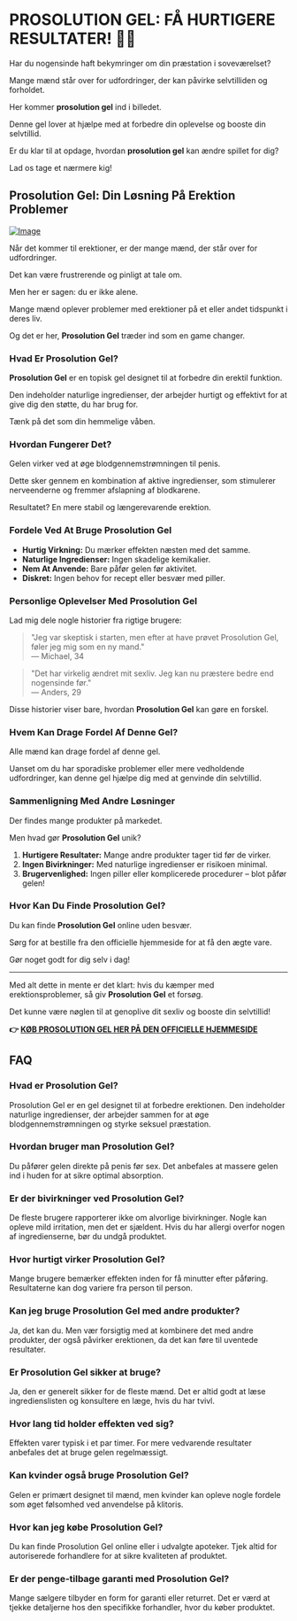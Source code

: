 # PROSOLUTION GEL: FÅ HURTIGERE RESULTATER! 💪🏼

Har du nogensinde haft bekymringer om din præstation i soveværelset? 

Mange mænd står over for udfordringer, der kan påvirke selvtilliden og forholdet. 

Her kommer **prosolution gel** ind i billedet. 

Denne gel lover at hjælpe med at forbedre din oplevelse og booste din selvtillid. 

Er du klar til at opdage, hvordan **prosolution gel** kan ændre spillet for dig? 

Lad os tage et nærmere kig!

## Prosolution Gel: Din Løsning På Erektion Problemer

[![Image](https://www2.sellhealth.com/221/p6g9n002.jpg)](https://gchaffi.com/3wRIKTFZ)

Når det kommer til erektioner, er der mange mænd, der står over for udfordringer. 

Det kan være frustrerende og pinligt at tale om. 

Men her er sagen: du er ikke alene.

Mange mænd oplever problemer med erektioner på et eller andet tidspunkt i deres liv. 

Og det er her, **Prosolution Gel** træder ind som en game changer.

### Hvad Er Prosolution Gel?

**Prosolution Gel** er en topisk gel designet til at forbedre din erektil funktion. 

Den indeholder naturlige ingredienser, der arbejder hurtigt og effektivt for at give dig den støtte, du har brug for.

Tænk på det som din hemmelige våben.

### Hvordan Fungerer Det?

Gelen virker ved at øge blodgennemstrømningen til penis. 

Dette sker gennem en kombination af aktive ingredienser, som stimulerer nerveenderne og fremmer afslapning af blodkarene.

Resultatet? En mere stabil og længerevarende erektion.

### Fordele Ved At Bruge Prosolution Gel

- **Hurtig Virkning:** Du mærker effekten næsten med det samme.
- **Naturlige Ingredienser:** Ingen skadelige kemikalier.
- **Nem At Anvende:** Bare påfør gelen før aktivitet.
- **Diskret:** Ingen behov for recept eller besvær med piller.

### Personlige Oplevelser Med Prosolution Gel

Lad mig dele nogle historier fra rigtige brugere:

> "Jeg var skeptisk i starten, men efter at have prøvet Prosolution Gel, føler jeg mig som en ny mand."  
> — Michael, 34

> "Det har virkelig ændret mit sexliv. Jeg kan nu præstere bedre end nogensinde før."  
> — Anders, 29

Disse historier viser bare, hvordan **Prosolution Gel** kan gøre en forskel.

### Hvem Kan Drage Fordel Af Denne Gel?

Alle mænd kan drage fordel af denne gel. 

Uanset om du har sporadiske problemer eller mere vedholdende udfordringer, kan denne gel hjælpe dig med at genvinde din selvtillid.

### Sammenligning Med Andre Løsninger

Der findes mange produkter på markedet. 

Men hvad gør **Prosolution Gel** unik?

1. **Hurtigere Resultater:** Mange andre produkter tager tid før de virker.
2. **Ingen Bivirkninger:** Med naturlige ingredienser er risikoen minimal.
3. **Brugervenlighed:** Ingen piller eller komplicerede procedurer – blot påfør gelen!

### Hvor Kan Du Finde Prosolution Gel?

Du kan finde **Prosolution Gel** online uden besvær. 

Sørg for at bestille fra den officielle hjemmeside for at få den ægte vare.

Gør noget godt for dig selv i dag!

---

Med alt dette in mente er det klart: hvis du kæmper med erektionsproblemer, så giv **Prosolution Gel** et forsøg.

Det kunne være nøglen til at genoplive dit sexliv og booste din selvtillid!



**👉 [KØB PROSOLUTION GEL HER PÅ DEN OFFICIELLE HJEMMESIDE](https://gchaffi.com/3wRIKTFZ)**

## FAQ

### Hvad er Prosolution Gel?
Prosolution Gel er en gel designet til at forbedre erektionen. Den indeholder naturlige ingredienser, der arbejder sammen for at øge blodgennemstrømningen og styrke seksuel præstation.

### Hvordan bruger man Prosolution Gel?
Du påfører gelen direkte på penis før sex. Det anbefales at massere gelen ind i huden for at sikre optimal absorption.

### Er der bivirkninger ved Prosolution Gel?
De fleste brugere rapporterer ikke om alvorlige bivirkninger. Nogle kan opleve mild irritation, men det er sjældent. Hvis du har allergi overfor nogen af ingredienserne, bør du undgå produktet.

### Hvor hurtigt virker Prosolution Gel?
Mange brugere bemærker effekten inden for få minutter efter påføring. Resultaterne kan dog variere fra person til person.

### Kan jeg bruge Prosolution Gel med andre produkter?
Ja, det kan du. Men vær forsigtig med at kombinere det med andre produkter, der også påvirker erektionen, da det kan føre til uventede resultater.

### Er Prosolution Gel sikker at bruge?
Ja, den er generelt sikker for de fleste mænd. Det er altid godt at læse ingredienslisten og konsultere en læge, hvis du har tvivl.

### Hvor lang tid holder effekten ved sig?
Effekten varer typisk i et par timer. For mere vedvarende resultater anbefales det at bruge gelen regelmæssigt.

### Kan kvinder også bruge Prosolution Gel?
Gelen er primært designet til mænd, men kvinder kan opleve nogle fordele som øget følsomhed ved anvendelse på klitoris.

### Hvor kan jeg købe Prosolution Gel?
Du kan finde Prosolution Gel online eller i udvalgte apoteker. Tjek altid for autoriserede forhandlere for at sikre kvaliteten af produktet.

### Er der penge-tilbage garanti med Prosolution Gel?
Mange sælgere tilbyder en form for garanti eller returret. Det er værd at tjekke detaljerne hos den specifikke forhandler, hvor du køber produktet.